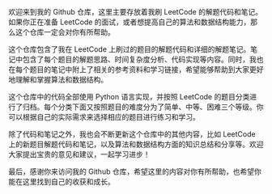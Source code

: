 欢迎来到我的 Github 仓库，这里主要存放着我刷 LeetCode 的解题代码和笔记。如果你正在准备 LeetCode 的面试，或者想提高自己的算法和数据结构能力，那么这个仓库一定会对你有所帮助。

这个仓库包含了我在 LeetCode 上刷过的题目的解题代码和详细的解题笔记。笔记中包含了每个题目的解题思路、时间复杂度分析、代码实现等内容。同时，我也在每个题目的笔记中附上了相关的参考资料和学习链接，希望能够帮助到大家更好地理解和掌握算法和数据结构。

这个仓库中的代码全部使用 Python 语言实现，并按照 LeetCode 的题目分类进行了归档。每个分类下面又按照题目的难度分为了简单、中等、困难三个等级。你可以根据自己的实际需求来选择相应的题目进行练习和学习。

除了代码和笔记之外，我也会不断更新这个仓库中的其他内容，比如 LeetCode 上的新题目解题代码和笔记，以及算法和数据结构方面的知识总结和分享等。欢迎大家提出宝贵的意见和建议，一起学习进步！

最后，感谢你来访问我的 Github 仓库，希望这里的内容对你有所帮助，也希望你能在这里找到自己的收获和成长。
